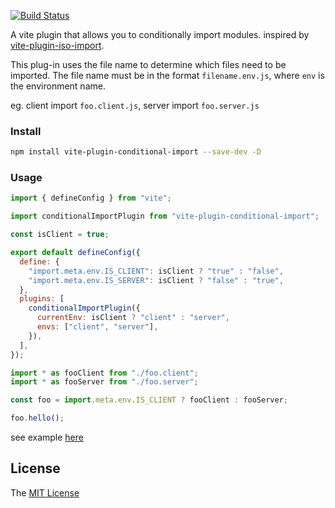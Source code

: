 [![Build Status](https://github.com/axetroy/vite-plugin-conditional-import/workflows/ci/badge.svg)](https://github.com/axetroy/vite-plugin-conditional-import/actions)

A vite plugin that allows you to conditionally import modules. inspired by [vite-plugin-iso-import](https://github.com/bluwy/vite-plugin-iso-import).

This plug-in uses the file name to determine which files need to be imported. The file name must be in the format `filename.env.js`, where `env` is the environment name.

eg. client import `foo.client.js`, server import `foo.server.js`

### Install

```bash
npm install vite-plugin-conditional-import --save-dev -D
```

### Usage

```js
import { defineConfig } from "vite";

import conditionalImportPlugin from "vite-plugin-conditional-import";

const isClient = true;

export default defineConfig({
  define: {
    "import.meta.env.IS_CLIENT": isClient ? "true" : "false",
    "import.meta.env.IS_SERVER": isClient ? "false" : "true",
  },
  plugins: [
    conditionalImportPlugin({
      currentEnv: isClient ? "client" : "server",
      envs: ["client", "server"],
    }),
  ],
});
```

```js
import * as fooClient from "./foo.client";
import * as fooServer from "./foo.server";

const foo = import.meta.env.IS_CLIENT ? fooClient : fooServer;

foo.hello();
```

see example [here](playground/native)

## License

The [MIT License](LICENSE)
